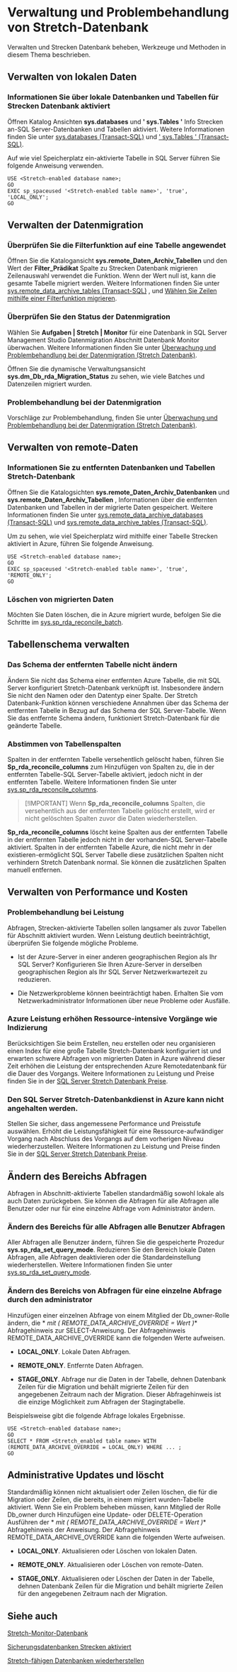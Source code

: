 <properties
    pageTitle="Verwaltung und Problembehandlung Stretch Datenbank | Microsoft Azure"
    description="Informationen Sie zur Verwaltung und Fehlerbehebung Stretch-Datenbank."
    services="sql-server-stretch-database"
    documentationCenter=""
    authors="douglaslMS"
    manager="jhubbard"
    editor=""/>

<tags
    ms.service="sql-server-stretch-database"
    ms.workload="data-management"
    ms.tgt_pltfrm="na"
    ms.devlang="na"
    ms.topic="article"
    ms.date="06/27/2016"
    ms.author="douglasl"/>

# <a name="manage-and-troubleshoot-stretch-database"></a>Verwaltung und Problembehandlung von Stretch-Datenbank

Verwalten und Strecken Datenbank beheben, Werkzeuge und Methoden in diesem Thema beschrieben.

## <a name="manage-local-data"></a>Verwalten von lokalen Daten

### <a name="LocalInfo"></a>Informationen Sie über lokale Datenbanken und Tabellen für Strecken Datenbank aktiviert
Öffnen Katalog Ansichten **sys.databases** und **' sys.Tables '** Info Strecken an\-SQL Server-Datenbanken und Tabellen aktiviert. Weitere Informationen finden Sie unter [sys.databases (Transact-SQL)](https://msdn.microsoft.com/library/ms178534.aspx) und [' sys.Tables ' (Transact-SQL)](https://msdn.microsoft.com/library/ms187406.aspx).

Auf wie viel Speicherplatz ein\-aktivierte Tabelle in SQL Server führen Sie folgende Anweisung verwenden.

 ```tsql
USE <Stretch-enabled database name>;
GO
EXEC sp_spaceused '<Stretch-enabled table name>', 'true', 'LOCAL_ONLY';
GO
 ```
## <a name="manage-data-migration"></a>Verwalten der Datenmigration

### <a name="check-the-filter-function-applied-to-a-table"></a>Überprüfen Sie die Filterfunktion auf eine Tabelle angewendet
Öffnen Sie die Katalogansicht **sys.remote\_Daten\_Archiv\_Tabellen** und den Wert der **Filter\_Prädikat** Spalte zu Strecken Datenbank migrieren Zeilenauswahl verwendet die Funktion. Wenn der Wert null ist, kann die gesamte Tabelle migriert werden. Weitere Informationen finden Sie unter [sys.remote_data_archive_tables (Transact-SQL)](https://msdn.microsoft.com/library/dn935003.aspx) , und [Wählen Sie Zeilen mithilfe einer Filterfunktion migrieren](sql-server-stretch-database-predicate-function.md).

### <a name="Migration"></a>Überprüfen Sie den Status der Datenmigration
Wählen Sie **Aufgaben | Stretch | Monitor** für eine Datenbank in SQL Server Management Studio Datenmigration Abschnitt Datenbank Monitor überwachen. Weitere Informationen finden Sie unter [Überwachung und Problembehandlung bei der Datenmigration (Stretch Datenbank)](sql-server-stretch-database-monitor.md).

Öffnen Sie die dynamische Verwaltungsansicht **sys.dm\_Db\_rda\_Migration\_Status** zu sehen, wie viele Batches und Datenzeilen migriert wurden.

### <a name="Firewall"></a>Problembehandlung bei der Datenmigration
Vorschläge zur Problembehandlung, finden Sie unter [Überwachung und Problembehandlung bei der Datenmigration (Stretch Datenbank)](sql-server-stretch-database-monitor.md).

## <a name="manage-remote-data"></a>Verwalten von remote-Daten

### <a name="RemoteInfo"></a>Informationen Sie zu entfernten Datenbanken und Tabellen Stretch-Datenbank
Öffnen Sie die Katalogsichten **sys.remote\_Daten\_Archiv\_Datenbanken** und **sys.remote\_Daten\_Archiv\_Tabellen** , Informationen über die entfernten Datenbanken und Tabellen in der migrierte Daten gespeichert. Weitere Informationen finden Sie unter [sys.remote_data_archive_databases (Transact-SQL)](https://msdn.microsoft.com/library/dn934995.aspx) und [sys.remote_data_archive_tables (Transact-SQL)](https://msdn.microsoft.com/library/dn935003.aspx).

Um zu sehen, wie viel Speicherplatz wird mithilfe einer Tabelle Strecken aktiviert in Azure, führen Sie folgende Anweisung.

 ```tsql
USE <Stretch-enabled database name>;
GO
EXEC sp_spaceused '<Stretch-enabled table name>', 'true', 'REMOTE_ONLY';
GO
 ```

### <a name="delete-migrated-data"></a>Löschen von migrierten Daten  
Möchten Sie Daten löschen, die in Azure migriert wurde, befolgen Sie die Schritte im [sys.sp_rda_reconcile_batch](https://msdn.microsoft.com/library/mt707768.aspx).

## <a name="manage-table-schema"></a>Tabellenschema verwalten

### <a name="dont-change-the-schema-of-the-remote-table"></a>Das Schema der entfernten Tabelle nicht ändern
Ändern Sie nicht das Schema einer entfernten Azure Tabelle, die mit SQL Server konfiguriert Stretch-Datenbank verknüpft ist. Insbesondere ändern Sie nicht den Namen oder den Datentyp einer Spalte. Der Stretch Datenbank-Funktion können verschiedene Annahmen über das Schema der entfernten Tabelle in Bezug auf das Schema der SQL Server-Tabelle. Wenn Sie das entfernte Schema ändern, funktioniert Stretch-Datenbank für die geänderte Tabelle.

### <a name="reconcile-table-columns"></a>Abstimmen von Tabellenspalten  
Spalten in der entfernten Tabelle versehentlich gelöscht haben, führen Sie **Sp_rda_reconcile_columns** zum Hinzufügen von Spalten zu, die in der entfernten Tabelle\-SQL Server-Tabelle aktiviert, jedoch nicht in der entfernten Tabelle. Weitere Informationen finden Sie unter [sys.sp_rda_reconcile_columns](https://msdn.microsoft.com/library/mt707765.aspx).  

  > [!IMPORTANT] Wenn **Sp_rda_reconcile_columns** Spalten, die versehentlich aus der entfernten Tabelle gelöscht erstellt, wird er nicht gelöschten Spalten zuvor die Daten wiederherstellen.

**Sp_rda_reconcile_columns** löscht keine Spalten aus der entfernten Tabelle in der entfernten Tabelle jedoch nicht in der vorhanden\-SQL Server-Tabelle aktiviert. Spalten in der entfernten Tabelle Azure, die nicht mehr in der existieren\-ermöglicht SQL Server Tabelle diese zusätzlichen Spalten nicht verhindern Stretch Datenbank normal. Sie können die zusätzlichen Spalten manuell entfernen.  

## <a name="manage-performance-and-costs"></a>Verwalten von Performance und Kosten  

### <a name="troubleshoot-query-performance"></a>Problembehandlung bei Leistung
Abfragen, Strecken\-aktivierte Tabellen sollen langsamer als zuvor Tabellen für Abschnitt aktiviert wurden. Wenn Leistung deutlich beeinträchtigt, überprüfen Sie folgende mögliche Probleme.

-   Ist der Azure-Server in einer anderen geographischen Region als Ihr SQL Server? Konfigurieren Sie Ihren Azure-Server in derselben geographischen Region als Ihr SQL Server Netzwerkwartezeit zu reduzieren.

-   Die Netzwerkprobleme können beeinträchtigt haben. Erhalten Sie vom Netzwerkadministrator Informationen über neue Probleme oder Ausfälle.

### <a name="increase-azure-performance-level-for-resource-intensive-operations-such-as-indexing"></a>Azure Leistung erhöhen Ressource\-intensive Vorgänge wie Indizierung
Berücksichtigen Sie beim Erstellen, neu erstellen oder neu organisieren einen Index für eine große Tabelle Stretch-Datenbank konfiguriert ist und erwarten schwere Abfragen von migrierten Daten in Azure während dieser Zeit erhöhen die Leistung der entsprechenden Azure Remotedatenbank für die Dauer des Vorgangs. Weitere Informationen zu Leistung und Preise finden Sie in der [SQL Server Stretch Datenbank Preise](https://azure.microsoft.com/pricing/details/sql-server-stretch-database/).

### <a name="you-cant-pause-the-sql-server-stretch-database-service-on-azure"></a>Den SQL Server Stretch-Datenbankdienst in Azure kann nicht angehalten werden.  
 Stellen Sie sicher, dass angemessene Performance und Preisstufe auswählen. Erhöht die Leistungsfähigkeit für eine Ressource\-aufwändiger Vorgang nach Abschluss des Vorgangs auf dem vorherigen Niveau wiederherzustellen. Weitere Informationen zu Leistung und Preise finden Sie in der [SQL Server Stretch Datenbank Preise](https://azure.microsoft.com/pricing/details/sql-server-stretch-database/).  

## <a name="change-the-scope-of-queries"></a>Ändern des Bereichs Abfragen  
 Abfragen in Abschnitt\-aktivierte Tabellen standardmäßig sowohl lokale als auch Daten zurückgeben. Sie können die Abfragen für alle Abfragen alle Benutzer oder nur für eine einzelne Abfrage vom Administrator ändern.  

### <a name="change-the-scope-of-queries-for-all-queries-by-all-users"></a>Ändern des Bereichs für alle Abfragen alle Benutzer Abfragen  
 Aller Abfragen alle Benutzer ändern, führen Sie die gespeicherte Prozedur **sys.sp_rda_set_query_mode**. Reduzieren Sie den Bereich lokale Daten Abfragen, alle Abfragen deaktivieren oder die Standardeinstellung wiederherstellen. Weitere Informationen finden Sie unter [sys.sp_rda_set_query_mode](https://msdn.microsoft.com/library/mt703715.aspx).  

### <a name="queryHints"></a>Ändern des Bereichs von Abfragen für eine einzelne Abfrage durch den administrator  
 Hinzufügen einer einzelnen Abfrage von einem Mitglied der Db_owner-Rolle ändern, die * *mit \( REMOTE_DATA_ARCHIVE_OVERRIDE = *Wert* \)** Abfragehinweis zur SELECT-Anweisung. Der Abfragehinweis REMOTE_DATA_ARCHIVE_OVERRIDE kann die folgenden Werte aufweisen.  
 -   **LOCAL_ONLY**. Lokale Daten Abfragen.  

 -   **REMOTE_ONLY**. Entfernte Daten Abfragen.  

 -   **STAGE_ONLY**. Abfrage nur die Daten in der Tabelle, dehnen Datenbank Zeilen für die Migration und behält migrierte Zeilen für den angegebenen Zeitraum nach der Migration. Dieser Abfragehinweis ist die einzige Möglichkeit zum Abfragen der Stagingtabelle.  

Beispielsweise gibt die folgende Abfrage lokales Ergebnisse.  

 ```tsql  
 USE <Stretch-enabled database name>;
 GO
 SELECT * FROM <Stretch_enabled table name> WITH (REMOTE_DATA_ARCHIVE_OVERRIDE = LOCAL_ONLY) WHERE ... ;
 GO
```  

## <a name="adminHints"></a>Administrative Updates und löscht  
 Standardmäßig können nicht aktualisiert oder Zeilen löschen, die für die Migration oder Zeilen, die bereits, in einem migriert wurden\-Tabelle aktiviert. Wenn Sie ein Problem beheben müssen, kann Mitglied der Rolle Db_owner durch Hinzufügen eine Update- oder DELETE-Operation Ausführen der * *mit \( REMOTE_DATA_ARCHIVE_OVERRIDE = *Wert* \)** Abfragehinweis der Anweisung. Der Abfragehinweis REMOTE_DATA_ARCHIVE_OVERRIDE kann die folgenden Werte aufweisen.  
 -   **LOCAL_ONLY**. Aktualisieren oder Löschen von lokalen Daten.  

 -   **REMOTE_ONLY**. Aktualisieren oder Löschen von remote-Daten.  

 -   **STAGE_ONLY**. Aktualisieren oder Löschen der Daten in der Tabelle, dehnen Datenbank Zeilen für die Migration und behält migrierte Zeilen für den angegebenen Zeitraum nach der Migration.  

## <a name="see-also"></a>Siehe auch

[Stretch-Monitor-Datenbank](sql-server-stretch-database-monitor.md)

[Sicherungsdatenbanken Strecken aktiviert](sql-server-stretch-database-backup.md)

[Stretch-fähigen Datenbanken wiederherstellen](sql-server-stretch-database-restore.md)
